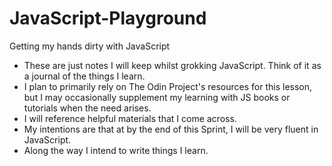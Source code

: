 # JavaScript-Playground
Getting my hands dirty with JavaScript
- These are just notes I will keep whilst grokking JavaScript. Think of it as a journal of the things I learn.
- I plan to primarily rely on The Odin Project's resources for this lesson, but I may occasionally supplement my learning with JS books or tutorials when the need arises.
- I will reference helpful materials that I come across. 
- My intentions are that at by the end of this Sprint, I will be very fluent in JavaScript.
- Along the way I intend to write things I learn. 